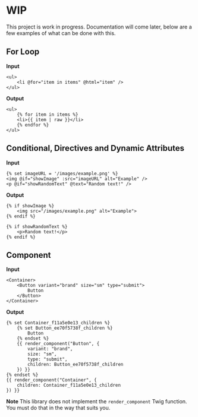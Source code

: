 # WIP

This project is work in progress. Documentation will come later, below are a few examples of what can be done with this.

## For Loop

**Input**

```twig
<ul>
	<li @for="item in items" @html="item" />
</ul>
```

**Output**

```twig
<ul>
	{% for item in items %}
	<li>{{ item | raw }}</li>
	{% endfor %}
</ul>
```

## Conditional, Directives and Dynamic Attributes

**Input**

```twig
{% set imageURL = '/images/example.png' %}
<img @if="showImage" :src="imageURL" alt="Example" />
<p @if="showRandomText" @text="Random text!" />
```

**Output**

```twig
{% if showImage %}
    <img src="/images/example.png" alt="Example">
{% endif %}

{% if showRandomText %}
    <p>Random text!</p>
{% endif %}
```

## Component

**Input**

```twig
<Container>
    <Button variant="brand" size="sm" type="submit">
        Button
    </Button>
</Container>
```

**Output**

```twig
{% set Container_f11a5e0e13_children %}
    {% set Button_ee70f5738f_children %}
        Button
    {% endset %}
    {{ render_component("Button", {
        variant: "brand",
        size: "sm",
        type: "submit",
        children: Button_ee70f5738f_children
    }) }}
{% endset %}
{{ render_component("Container", {
    children: Container_f11a5e0e13_children
}) }}
```

**Note** This library does not implement the `render_component` Twig function. You must do that in the way that suits you.
